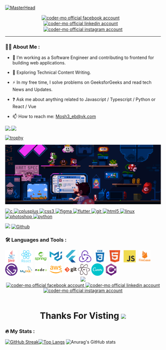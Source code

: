 [![MasterHead](https://i.postimg.cc/bvvWcWs0/banner-1.png)](https://github.com/mosh3eb)
<p align="center">
<a href="https://www.twitter.com/Mo_Coder" target="blank"><img align="center" src="https://cdn.jsdelivr.net/npm/simple-icons@3.0.1/icons/twitter.svg" alt="coder-mo official facebook account" height="16" width="16"&nbsp&nbsp&nbsp&nbsp&nbsp/></a>&nbsp&nbsp&nbsp&nbsp
<a href="https://www.linkedin.com/in/mosh3eb" target="blank"><img align="center" src="https://cdn.jsdelivr.net/npm/simple-icons@3.0.1/icons/linkedin.svg" alt="coder-mo official linkedin account" height="16" width="16"&nbsp&nbsp&nbsp&nbsp&nbsp/></a>&nbsp&nbsp&nbsp&nbsp
<a href="https://instagram.com/coder_mo" target="blank"><img align="center" src="https://cdn.jsdelivr.net/npm/simple-icons@3.0.1/icons/instagram.svg" alt="coder-mo official instagram account" height="16" width="16"/></a>
</p>
<hr>


### :woman_technologist: About Me :

- :telescope: I’m working as a Software Engineer and contributing to frontend for building web applications.

- :seedling: Exploring Technical Content Writing.

- :zap: In my free time, I solve problems on GeeksforGeeks and read tech News and Updates.

- ❓ Ask me about anything related to Javascript / Typescript / Python or React / Vue 

- :mailbox: How to reach me: Mosh3_eb@vk.com



<a href="https://github.com/mosh3eb/Password-Generator">
  <img align="center" src="https://github-readme-stats.vercel.app/api/pin/?username=mosh3eb&repo=Password-Generator&theme=tokyonight" />
</a>
<a href="https://github.com/mosh3eb/Mosh3_eb_Cv">
  <img align="center" src="https://github-readme-stats.vercel.app/api/pin/?username=mosh3eb&repo=Mosh3_eb_CV&theme=tokyonight" />
</a>

 
 [![trophy](https://github-profile-trophy.vercel.app/?username=mosh3eb&theme=tokyonight&column=-1&no-frame=true&margin-w=15)](https://github.com/ryo-ma/github-profile-trophy)

  <img align="center" alt="coder-mo" src="https://raw.githubusercontent.com/mosh3eb/Portfolio_Page/main/images/bg.gif">
  
  
  <p align="left">
  <a href="https://www.cprogramming.com/" target="_blank"> <img src="https://devicons.github.io/devicon/devicon.git/icons/c/c-original.svg" alt="c" width="40" height="40"/> </a> 
  <a href="https://www.w3schools.com/cpp/" target="_blank"> <img src="https://devicons.github.io/devicon/devicon.git/icons/cplusplus/cplusplus-original.svg" alt="cplusplus" width="40" height="40"/> </a> 
  <a href="https://www.w3schools.com/css/" target="_blank"> <img src="https://devicons.github.io/devicon/devicon.git/icons/css3/css3-original-wordmark.svg" alt="css3" width="40" height="40"/> </a> 
  <a href="https://www.figma.com/" target="_blank"> <img src="https://www.vectorlogo.zone/logos/figma/figma-icon.svg" alt="figma" width="40" height="40"/> </a> <a href="https://flutter.dev" target="_blank"> <img src="https://www.vectorlogo.zone/logos/flutterio/flutterio-icon.svg" alt="flutter" width="40" height="40"/> </a> 
  <a href="https://git-scm.com/" target="_blank"> <img src="https://www.vectorlogo.zone/logos/git-scm/git-scm-icon.svg" alt="git" width="40" height="40"/> </a> <a href="https://www.w3.org/html/" target="_blank"> <img src="https://devicons.github.io/devicon/devicon.git/icons/html5/html5-original-wordmark.svg" alt="html5" width="40" height="40"/> </a> 
  <a href="https://www.linux.org/" target="_blank"> <img src="https://devicons.github.io/devicon/devicon.git/icons/linux/linux-original.svg" alt="linux" width="40" height="40"/> </a> 
  <a href="https://www.photoshop.com/en" target="_blank"> <img src="https://devicons.github.io/devicon/devicon.git/icons/photoshop/photoshop-plain.svg" alt="photoshop" width="40" height="40"/> </a> 
  <a href="https://www.python.org" target="_blank"> <img src="https://devicons.github.io/devicon/devicon.git/icons/python/python-original.svg" alt="python" width="40" height="40"/> </a> </p>


![](https://visitor-badge.laobi.icu/badge?page_id=mosh3eb.mosh3eb)
[![Github](https://img.shields.io/github/followers/mosh3eb?label=Follow&style=social)](https://github.com/mosh3eb)

### :hammer_and_wrench: Languages and Tools :
<div>
  <img src="https://github.com/devicons/devicon/blob/master/icons/java/java-original-wordmark.svg" title="Java" alt="Java" width="40" height="40"/>&nbsp;
  <img src="https://github.com/devicons/devicon/blob/master/icons/react/react-original-wordmark.svg" title="React" alt="React" width="40" height="40"/>&nbsp;
  <img src="https://github.com/devicons/devicon/blob/master/icons/spring/spring-original-wordmark.svg" title="Spring" alt="Spring" width="40" height="40"/>&nbsp;
  <img src="https://github.com/devicons/devicon/blob/master/icons/materialui/materialui-original.svg" title="Material UI" alt="Material UI" width="40" height="40"/>&nbsp;
  <img src="https://github.com/devicons/devicon/blob/master/icons/flutter/flutter-original.svg" title="Flutter" alt="Flutter" width="40" height="40"/>&nbsp;
  <img src="https://github.com/devicons/devicon/blob/master/icons/redux/redux-original.svg" title="Redux" alt="Redux " width="40" height="40"/>&nbsp;
  <img src="https://github.com/devicons/devicon/blob/master/icons/css3/css3-plain-wordmark.svg"  title="CSS3" alt="CSS" width="40" height="40"/>&nbsp;
  <img src="https://github.com/devicons/devicon/blob/master/icons/html5/html5-original.svg" title="HTML5" alt="HTML" width="40" height="40"/>&nbsp;
  <img src="https://github.com/devicons/devicon/blob/master/icons/javascript/javascript-original.svg" title="JavaScript" alt="JavaScript" width="40" height="40"/>&nbsp;
  <img src="https://github.com/devicons/devicon/blob/master/icons/firebase/firebase-plain-wordmark.svg" title="Firebase" alt="Firebase" width="40" height="40"/>&nbsp;
  <img src="https://github.com/devicons/devicon/blob/master/icons/gatsby/gatsby-original.svg" title="Gatsby"  alt="Gatsby" width="40" height="40"/>&nbsp;
  <img src="https://github.com/devicons/devicon/blob/master/icons/mysql/mysql-original-wordmark.svg" title="MySQL"  alt="MySQL" width="40" height="40"/>&nbsp;
  <img src="https://github.com/devicons/devicon/blob/master/icons/nodejs/nodejs-original-wordmark.svg" title="NodeJS" alt="NodeJS" width="40" height="40"/>&nbsp;
  <img src="https://github.com/devicons/devicon/blob/master/icons/amazonwebservices/amazonwebservices-plain-wordmark.svg" title="AWS" alt="AWS" width="40" height="40"/>&nbsp;
  <img src="https://github.com/devicons/devicon/blob/master/icons/git/git-original-wordmark.svg" title="Git" **alt="Git" width="40" height="40"/>
    <img src="https://github.com/devicons/devicon/blob/master/icons/atom/atom-original.svg" title="atom" **alt="atom" width="40" height="40"/>
  <img src="https://github.com/devicons/devicon/blob/master/icons/canva/canva-original.svg" title="canva" **alt="canva" width="40" height="40"/>
  <img src="https://github.com/devicons/devicon/blob/master/icons/csharp/csharp-original.svg" title="csharp" **alt="csharp" width="40" height="40"/>
</div>

<div id="header" align="center">
  <img src="https://media.giphy.com/media/M9gbBd9nbDrOTu1Mqx/giphy.gif" width="100"/>
</div>
<div id="badges"align="center">
    <a href="https://www.twitter.com/Mo_Coder">
    <img src="https://img.shields.io/badge/Twitter-blue?style=for-the-badge&logo=twitter&logoColor=white" alt="coder-mo official facebook account"/>
  </a>
  <a href="https://www.linkedin.com/in/mosh3eb">
    <img src="https://img.shields.io/badge/LinkedIn-blue?style=for-the-badge&logo=linkedin&logoColor=white" alt="coder-mo official linkedin account"/>
  </a>
  <a href="https://instagram.com/coder_mo">
    <img src="https://img.shields.io/badge/Instagram-red?style=for-the-badge&logo=instagram&logoColor=white" alt="coder-mo official instagram account"/>
  </a><br>
       <img src="https://komarev.com/ghpvc/?username=mosh3eb&style=flat-square&color=blue" alt=""/>
      <h1 align="center">
      Thanks For Visting
      <img src="https://media.giphy.com/media/hvRJCLFzcasrR4ia7z/giphy.gif" width="30px"/>
    </h1>
</div>

### :fire: My Stats :
[![GitHub Streak](http://github-readme-streak-stats.herokuapp.com?user=mosh3eb&theme=tokyonight&hide_border=true&date_format=j%20M%5B%20Y%5D&stroke=566F83A4&fire=DD3B00&currStreakNum=DD2727&ring=DD2727&border=DD2727)](https://git.io/streak-stats)[![Top Langs](https://github-readme-stats.vercel.app/api/top-langs/?username=mosh3eb&layout=compact&theme=tokyonight)](https://github.com/anuraghazra/github-readme-stats)
![Anurag's GitHub stats](https://github-readme-stats.vercel.app/api?username=mosh3eb&show_icons=true&theme=tokyonight)


